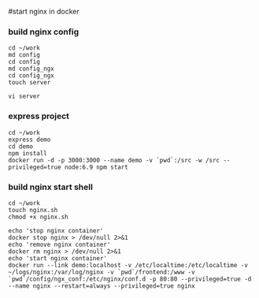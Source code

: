 
#start nginx in docker 	

### build nginx config
	cd ~/work
	md config
	cd config
	md config_ngx
	cd config_ngx
	touch server

	vi server

### express project

	cd ~/work
	express demo
	cd demo
	npm install
	docker run -d -p 3000:3000 --name demo -v `pwd`:/src -w /src --privileged=true node:6.9 npm start

### build nginx start shell
	cd ~/work
	touch nginx.sh
	chmod +x nginx.sh

	echo 'stop nginx container'
	docker stop nginx > /dev/null 2>&1
	echo 'remove nginx container'
	docker rm nginx > /dev/null 2>&1
	echo 'start nginx container'
	docker run --link demo:localhost -v /etc/localtime:/etc/localtime -v ~/logs/nginx:/var/log/nginx -v `pwd`/frontend:/www -v `pwd`/config/ngx_conf:/etc/nginx/conf.d -p 80:80 --privileged=true -d --name nginx --restart=always --privileged=true nginx